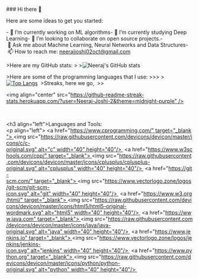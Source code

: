 ###​ ​Hi there 👋​

Here are some ideas to get you started:

​-​ 🔭 I’m currently working on ML algorithms
​-​ 🌱 I’m currently studying Deep Learning
​-​ 👯 I’m looking to collaborate on open source projects.
​-​ 💬 Ask me about Machine Learning, Neural Networks and Data Structures
​-​ 📫 How to reach me: neerajjoshi02oct@gmail.com

​>​Here are my GitHub stats:​
​>​
​>​![Neeraj's GitHub stats](https://github-readme-stats.vercel.app/api?username=Neeraj-Joshi-2&theme=midnight-purple&show_icons=true) ​
​

​>​Here are some of the programming languages that I use:​
​>​
​>​>​
​>​[![Top Langs](https://github-readme-stats.vercel.app/api/top-langs/?username=Neeraj-Joshi-2&theme=midnight-purple&layout=compact)](https://github.com/Neeraj-Joshi-2a/github-readme-stats)​
​
​>​Streaks, here we go, ​
​>​
​>​<p><img align="center" src="https://github-readme-streak-stats.herokuapp.com/?user=Neeraj-Joshi-2&theme=midnight-purple" /></p>​
​

<h3 align="left">Languages and Tools:</h3>
<p align="left"> <a href="https://www.cprogramming.com/" target="_blank"> <img src="https://raw.githubusercontent.com/devicons/devicon/master/icons/c/c-original.svg" alt="c" width="40" height="40"/> </a> <a href="https://www.w3schools.com/cpp/" target="_blank"> <img src="https://raw.githubusercontent.com/devicons/devicon/master/icons/cplusplus/cplusplus-original.svg" alt="cplusplus" width="40" height="40"/> </a> <a href="https://git-scm.com/" target="_blank"> <img src="https://www.vectorlogo.zone/logos/git-scm/git-scm-icon.svg" alt="git" width="40" height="40"/> </a> <a href="https://www.w3.org/html/" target="_blank"> <img src="https://raw.githubusercontent.com/devicons/devicon/master/icons/html5/html5-original-wordmark.svg" alt="html5" width="40" height="40"/> </a> <a href="https://www.java.com" target="_blank"> <img src="https://raw.githubusercontent.com/devicons/devicon/master/icons/java/java-original.svg" alt="java" width="40" height="40"/> </a> <a href="https://www.jenkins.io" target="_blank"> <img src="https://www.vectorlogo.zone/logos/jenkins/jenkins-icon.svg" alt="jenkins" width="40" height="40"/> </a> <a href="https://www.python.org" target="_blank"> <img src="https://raw.githubusercontent.com/devicons/devicon/master/icons/python/python-original.svg" alt="python" width="40" height="40"/> </a> </p>
